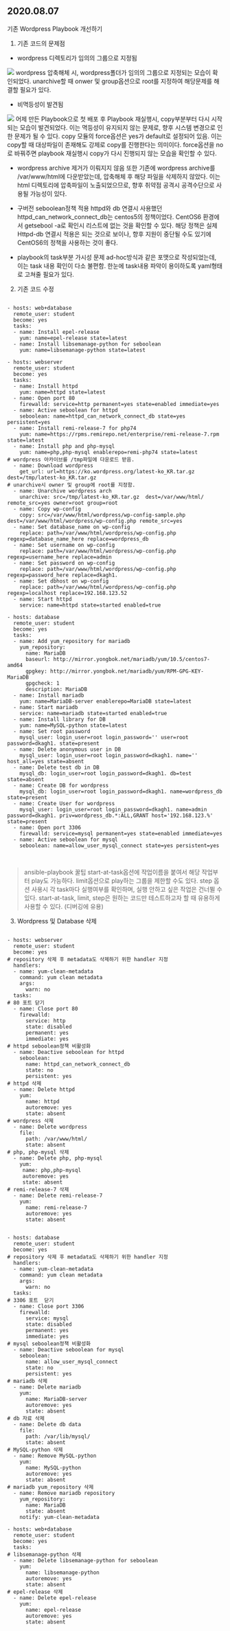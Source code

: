 2020.08.07
-----------

기존 Wordpress Playbook 개선하기

1. 기존 코드의 문제점
* wordpress 디렉토리가 임의의 그룹으로 지정됨
<img src=/img/false-group.png>
wordpress 압축해체 시, wordpress폴더가 임의의 그룹으로 지정되는 모습이 확인되었다. unarchive할 때 onwer 및 group옵션으로 root를 지정하여 해당문제를 해결할 필요가 있다.

* 비멱등성이 발견됨
<img src=/img/non-idempotent.png>
어제 만든 Playbook으로 첫 배포 후 Playbook 재실행시, copy부분부터 다시 시작되는 모습이 발견되었다. 이는 멱등성이 유지되지 않는 문제로, 향후 시스템 변경으로 인한 문제가 될 수 있다.
copy 모듈의 force옵션은 yes가 default로 설정되어 있음. 이는 copy할 때 대상파일이 존재해도 강제로 copy를 진행한다는 의미이다.
force옵션을 no로 바꿔주면 playbook 재실행시 copy가 다시 진행되지 않는 모습을 확인할 수 있다.

* wordpress archive 제거가 이뤄지지 않음
또한 기존에 wordpress archive를 /var/www/html에 다운받았는데, 압축해체 후 해당 파일을 삭제하지 않았다.
이는 html 디렉토리에 압축파일이 노출되었으므로, 향후 취약점 공격시 공격수단으로 사용될 가능성이 있다. 

* 구버전 seboolean정책 적용
httpd와 db 연결시 사용했던 httpd_can_network_connect_db는 centos5의 정책이었다.
CentOS6 환경에서 getsebool -a로 확인시 리스트에 없는 것을 확인할 수 있다.
해당 정책은 실제 Httpd-db 연결시 적용은 되는 것으로 보이나, 향후 지원이 중단될 수도 있기에 CentOS6의 정책을 사용하는 것이 좋다.

* playbook의 task부분 가시성 문제
ad-hoc방식과 같은 포맷으로 작성되었는데, 이는 task 내용 확인이 다소 불편함.
한눈에 task내용 파악이 용이하도록 yaml형태로 고쳐줄 필요가 있다.

2. 기존 코드 수정

<pre>
<code>
- hosts: web+database
  remote_user: student
  become: yes
  tasks:
  - name: Install epel-release
    yum: name=epel-release state=latest
  - name: Install libsemanage-python for seboolean
    yum: name=libsemanage-python state=latest
  
- hosts: webserver
  remote_user: student
  become: yes
  tasks:
  - name: Install httpd
    yum: name=httpd state=latest
  - name: Open port 80
    firewalld: service=http permanent=yes state=enabled immediate=yes
  - name: Active seboolean for httpd  
    seboolean: name=httpd_can_network_connect_db state=yes persistent=yes
  - name: Install remi-release-7 for php74
    yum: name=https://rpms.remirepo.net/enterprise/remi-release-7.rpm state=latest
  - name: Install php and php-mysql 
    yum: name=php,php-mysql enablerepo=remi-php74 state=latest
# wordpress 아카이브를 /tmp파일에 다운로드 받음.
  - name: Download wordpress
    get_url: url=https://ko.wordpress.org/latest-ko_KR.tar.gz dest=/tmp/latest-ko_KR.tar.gz
# unarchive시 owner 및 group에 root를 지정함.
  - name: Unarchive wordpress arch
    unarchive: src=/tmp/latest-ko_KR.tar.gz  dest=/var/www/html/ remote_src=yes owner=root group=root
  - name: Copy wp-config
    copy: src=/var/www/html/wordpress/wp-config-sample.php dest=/var/www/html/wordpress/wp-config.php remote_src=yes
  - name: Set database_name on wp-config
    replace: path=/var/www/html/wordpress/wp-config.php regexp=database_name_here replace=wordpress_db
  - name: Set username on wp-config
    replace: path=/var/www/html/wordpress/wp-config.php regexp=username_here replace=admin
  - name: Set password on wp-config
    replace: path=/var/www/html/wordpress/wp-config.php regexp=password_here replace=dkagh1.
  - name: Set dbhost on wp-config
    replace: path=/var/www/html/wordpress/wp-config.php regexp=localhost replace=192.168.123.52
  - name: Start httpd
    service: name=httpd state=started enabled=true

- hosts: database
  remote_user: student
  become: yes
  tasks:
  - name: Add yum_repository for mariadb
    yum_repository: 
      name: MariaDB 
      baseurl: http://mirror.yongbok.net/mariadb/yum/10.5/centos7-amd64
      gpgkey: http://mirror.yongbok.net/mariadb/yum/RPM-GPG-KEY-MariaDB 
      gpgcheck: 1 
      description: MariaDB
  - name: Install mariadb
    yum: name=MariaDB-server enablerepo=MariaDB state=latest
  - name: Start mariadb
    service: name=mariadb state=started enabled=true
  - name: Install library for DB
    yum: name=MySQL-python state=latest
  - name: Set root password
    mysql_user: login_user=root login_password='' user=root password=dkagh1. state=present
  - name: Delete anonymous user in DB
    mysql_user: login_user=root login_password=dkagh1. name='' host_all=yes state=absent
  - name: Delete test db in DB
    mysql_db: login_user=root login_password=dkagh1. db=test state=absent
  - name: Create DB for wordpress
    mysql_db: login_user=root login_password=dkagh1. name=wordpress_db state=present
  - name: Create User for wordpress
    mysql_user: login_user=root login_password=dkagh1. name=admin password=dkagh1. priv=wordpress_db.*:ALL,GRANT host='192.168.123.%' state=present
  - name: Open port 3306 
    firewalld: service=mysql permanent=yes state=enabled immediate=yes
  - name: Active seboolean for mysql
    seboolean: name=allow_user_mysql_connect state=yes persistent=yes

</code>
</pre>

> ansible-playbook 꿀팁
> start-at-task옵션에 작업이름을 붙여서 해당 작업부터 play도 가능하다. 
> limit옵션으로 play하는 그룹을 제한할 수도 있다.
> step 옵션 사용시 각 task마다 실행여부를 확인하며, 실행 안하고 싶은 작업은 건너뛸 수 있다.
> start-at-task, limit, step은 원하는 코드만 테스트하고자 할 때 유용하게 사용할 수 있다. (디버깅에 유용)

3. Wordpress 및 Database 삭제
<pre>
<code>
- hosts: webserver
  remote_user: student
  become: yes
# repository 삭제 후 metadata도 삭제하기 위한 handler 지정
  handlers:
  - name: yum-clean-metadata
    command: yum clean metadata
    args:
      warn: no
  tasks:
# 80 포트 닫기
  - name: Close port 80
    firewalld:
      service: http
      state: disabled
      permanent: yes
      immediate: yes
# httpd seboolean정책 비활성화
  - name: Deactive seboolean for httpd
    seboolean:
      name: httpd_can_network_connect_db
      state: no
      persistent: yes
# httpd 삭제
  - name: Delete httpd
    yum:
      name: httpd
      autoremove: yes
      state: absent
# wordpress 삭제
  - name: Delete wordpress
    file:
      path: /var/www/html/
      state: absent
# php, php-mysql 삭제
  - name: Delete php, php-mysql
    yum:
     name: php,php-mysql
     autoremove: yes
     state: absent 
# remi-release-7 삭제
  - name: Delete remi-release-7
    yum:
      name: remi-release-7
      autoremove: yes
      state: absent  


- hosts: database
  remote_user: student
  become: yes
# repository 삭제 후 metadata도 삭제하기 위한 handler 지정
  handlers:
  - name: yum-clean-metadata
    command: yum clean metadata
    args:
      warn: no
  tasks:
# 3306 포트  닫기
  - name: Close port 3306
    firewalld:
      service: mysql
      state: disabled
      permanent: yes
      immediate: yes
# mysql seboolean정책 비활성화
  - name: Deactive seboolean for mysql
    seboolean:
      name: allow_user_mysql_connect
      state: no
      persistent: yes
# mariadb 삭제
  - name: Delete mariadb
    yum:
      name: MariaDB-server
      autoremove: yes
      state: absent
# db 자료 삭제
  - name: Delete db data
    file:
      path: /var/lib/mysql/
      state: absent
# MySQL-python 삭제
  - name: Remove MySQL-python
    yum:
      name: MySQL-python
      autoremove: yes
      state: absent
# mariadb yum_repository 삭제
  - name: Remove mariadb repository
    yum_repository:
      name: MariaDB
      state: absent
    notify: yum-clean-metadata

- hosts: web+database
  remote_user: student
  become: yes
  tasks:
# libsemanage-python 삭제
  - name: Delete libsemanage-python for seboolean
    yum:
      name: libsemanage-python
      autoremove: yes
      state: absent
# epel-release 삭제
  - name: Delete epel-release
    yum:
      name: epel-release
      autoremove: yes
      state: absent
</code>
</pre>
